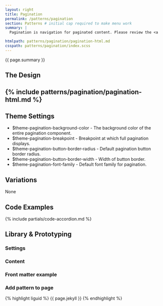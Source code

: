 ```yaml
---
layout: right
title: Pagination
permalink: /patterns/pagination
section: Patterns # initial cap required to make menu work
summary: |
  Pagination is navigation for paginated content. Please review the <a href="https://designsystem.digital.gov/components/pagination/">USWDS: Pagination</a> for more information on how to use this component.

htmlpath: patterns/pagination/pagination-html.md
csspath: patterns/pagination/index.scss
---
```

{{ page.summary }}

## The Design
{% include patterns/pagination/pagination-html.md %}
---

## Theme Settings
- $theme-pagination-background-color - The background color of the entire pagination component.
- $theme-pagination-breakpoint - Breakpoint at which full pagination displays.
- $theme-pagination-button-border-radius - Default pagination button border radius.
- $theme-pagination-button-border-width - Width of button border.
- $theme-pagination-font-family - Default font family for pagination.

## Variations
None

## Code Examples
{% include partials/code-accordion.md %}

## Library & Prototyping


### Settings


### Content


### Front matter example


### Add pattern to page
{% highlight liguid %}
  {{ page.jekyll }}
{% endhighlight %}